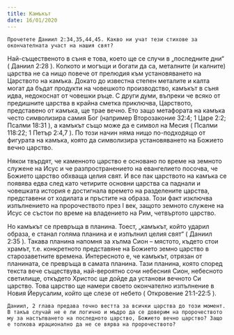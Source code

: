 ```yaml
---
title: Камъкът
date: 16/01/2020
---
```


`Прочетете Даниил 2:34,35,44,45. Какво ни учат тези стихове за окончателната участ на нашия свят?`

Най-същественото в съня е това, което ще се случи в „последните дни“ ( Даниил 2:28 ). Колкото и могъщи и богати да са, металните (и калните) царства не са нищо повече от прелюдия към установяването на Царството на камъка. Докато до известна степен металите и калта могат да бъдат продукти на човешкото производство, камъкът в съня идва, недокоснат от човешки ръце. С други думи, въпреки че всяко от предишните царства в крайна сметка приключва, Царството, представено от камъка, ще трае вечно. Ето защо метафората на камъка често символизира самия Бог (например Второзаконие 32:4; 1 Царе 2:2; Псалми 18:31 ), а камъкът също може да е символ на Месия ( Псалми 118:22; 1 Петър 2:4,7 ). По този начин няма нищо по-подходящо от фигурата на камъка, която да символизира установяването на Божието вечно царство.

Някои твърдят, че каменното царство е основано по време на земното служене на Исус и че разпространението на евангелието посочва, че Божието царство обхваща целия свят. И все пак царството на камъка се появява едва след като четирите основни царства са паднали и човешката история е достигнала времето на разделените царства, представени от ходилата и пръстите на образа. Този факт изключва изпълнението на пророчеството през І век, защото земното служене на Исус се състои по време на владението на Рим, четвъртото царство.

Но камъкът се превръща в планина. Тоест, „камъкът, който ударил образа, е станал голяма планина и е изпълнил целия свят“ ( Даниил 2:35 ). Такава планина напомня за хълма Сион – мястото, където стои храмът, т.е. конкретното представяне на Божието земно царство в старозаветните времена. Интересното е, че камъкът, отрязан от планината, се превръща в самата планина. Тази планина, която според текста вече съществува, най-вероятно сочи небесния Сион, небесното светилище, откъдето Христос ще дойде да установи вечното Си царство. Това царство ще намери своето окончателно изпълнение в Новия Йерусалим, който ще слезе от небето ( Откровение 21:1-22:5 ).

`Даниил, 2 глава предава точно вестта за всички царства до този момент. В такъв случай не е ли логично и мъдро да се доверим на пророчеството му за настъпването на последното царство, Божието вечно царство? Защо е толкова ирационално да не се вярва на пророчеството?`